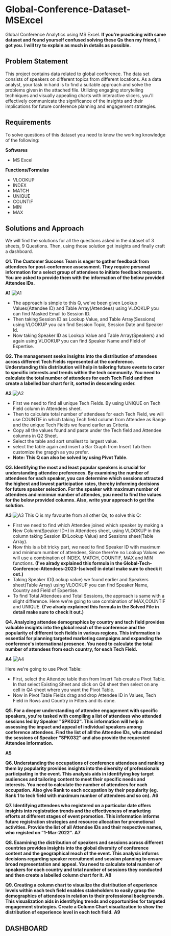 # Global-Conference-Dataset-MSExcel
Global Conference Analytics using MS Excel.
**If you're practicing with same dataset and found yourself confused solving these Qs then my friend, I got you. I will try to explain as much in details as possible.**

## Problem Statement
This project contains data related to global conference. The data set consists of speakers on different topics from different locations. As a data analyst, your task in hand is to find a suitable approach and solve the problems given in the attached file. Utilizing engaging storytelling techniques and visually appealing charts with interactive slicers, you'll effectively communicate the significance of the insights and their implications for future conference planning and engagement strategies.

## Requirements
To solve questions of this dataset you need to know the working knowledge of the following:

**Softwares**

- MS Excel

**Functions/Formulas**

- VLOOKUP
- INDEX
- MATCH
- UNIQUE
- COUNTIF
- MIN
- MAX

## Solutions and Approach
We will find the solutions for all the questions asked in the dataset of 3 sheets, 9 Questions. Then, using those solution get insights and finally craft a dashboard.

**Q1. The Customer Success Team is eager to gather feedback from attendees for post-conference assessment. They require personal information for a select group of attendees to initiate feedback requests. You are asked to provide them with the information of the below provided Attendee IDs.**

**A1** ![A1](https://github.com/user-attachments/assets/5a3a62fd-3bad-4d5d-b7fd-8f4a59658840)
- The approach is simple to this Q, we've been given Lookup Values(Attendee ID) and Table Array(Attendees) using VLOOKUP you can find Masked Email to Session ID.
- Then taking Session ID as Lookup Value, and Table Array(Sessions) using VLOOKUP you can find Session Topic, Session Date and Speaker Id.
- Now taking Speaker ID as Lookup Value and Table Array(Speakers) and again using VLOOKUP you can find Speaker Name and Field of Expertise.

**Q2. The management seeks insights into the distribution of attendees across different Tech Fields represented at the conference. Understanding this distribution will help in tailoring future events to cater to specific interests and trends within the tech community. You need to calculate the total number of attendees for each Tech Field and then create a labelled bar chart for it, sorted in descending order.**

**A2** ![A2](https://github.com/user-attachments/assets/c58bc64c-0fc2-410e-a51a-cb66a2bedf85)
- First we need to find all unique Tech Fields. By using UNIQUE on Tech Field column in Attendees sheet.
- Then to calculate total number of attendees for each Tech Field, we will use COUNTIF in which taking Tech field column from Attendee as Range and the unique Tech Fields we found earlier as Criteria.
- Copy all the values found and paste under the Tech field and Attendee columns in Q2 Sheet.
- Select the table and sort smallest to largest value. 
- select the table again and insert a Bar Graph from Insert Tab then customize the grapgh as you prefer.
- **Note: This Q can also be solved by using Pivot Table.**

**Q3. Identifying the most and least popular speakers is crucial for understanding attendee preferences. By examining the number of attendees for each speaker, you can determine which sessions attracted the highest and lowest participation rates, thereby informing decisions for future speaker selection. For the speaker with maximum number of attendees and minimun number of attendes, you need to find the values for the below provided columns. Also, write your approach to get the solution.**

**A3** ![A3](https://github.com/user-attachments/assets/05766edb-45d9-4391-a044-a89a4c789372)
This Q is my favourite from all other Qs, to solve this Q:
- First we need to find which Attendee joined which speaker by making a New Column(Speaker ID*) in Attendees sheet, using VLOOKUP in this column taking Session ID(Lookup Value) and Sessions sheet(Table Array).
- Now this is a bit tricky part, we need to find Speaker ID with maximum and minimum number of attendees, Since there're no Lookup Values we will use a combination of INDEX, MATCH, COUNTIF, MAX and MIN functions. 
**(I've alrady explained this formula in the Global-Tech-Conference-Attendees-2023-(solved) in detail make sure to check it out.)**
- Taking Speaker ID(Lookup value) we found earlier and Speakers sheet(Table Array) using VLOOKUP you can find Speaker Name, Country and Field of Expertise.
- To find Total Attendees and Total Sessions, the approach is same with a slight difference. Here we're going to use combination of MAX,COUNTIF and UNIQUE.
**(I've alrady explained this formula in the Solved File in detail make sure to check it out.)**

**Q4. Analyzing attendee demographics by country and tech field provides valuable insights into the global reach of the conference and the popularity of different tech fields in various regions. This information is essential for planning targeted marketing campaigns and expanding the conference's international presence. You need to calculate the total number of attendees from each country, for each Tech Field.**

**A4** ![A4](https://github.com/user-attachments/assets/8ecebd0a-91eb-4191-8db6-90fc525bfed5)

Here we're going to use Pivot Table:
- First, select the Attendee table then from Insert Tab create a Pivot Table. In that select Existing Sheet and click on Q4 sheet then select on any cell in Q4 sheet where you want the Pivot Table.
- Now in Pivot Table Fields drag and drop Attendee ID in Values, Tech Field in Rows and Country in Filters and its done.

**Q5. For a deeper understanding of attendee engagement with specific speakers, you're tasked with compiling a list of attendees who attended sessions led by Speaker "SPK032". This information will help in assessing the impact and appeal of individual speakers among conference attendees. Find the list of all the Attendee IDs, who attended the sessions of Speaker "SPK032" and also provide the requested Attendee information.**

**A5**

**Q6. Understanding the occupations of conference attendees and ranking them by popularity provides insights into the diversity of professionals participating in the event. This analysis aids in identifying key target audiences and tailoring content to meet their specific needs and interests. You need to calculate the number of attendees for each occupation. Also give Rank to each occupation by their popularity (eg. Rank 1 to tech field with maximum number of attendees and so on).**
**A6**

**Q7. Identifying attendees who registered on a particular date offers insights into registration trends and the effectiveness of marketing efforts at different stages of event promotion. This information informs future registration strategies and resource allocation for promotional activities. Provide the list of all Attendee IDs and their respective names, who registed on "1-Mar-2022".**
**A7**

**Q8. Examining the distribution of speakers and sessions across different countries provides insights into the global diversity of conference content and the geographical reach of the event. This analysis informs decisions regarding speaker recruitment and session planning to ensure broad representation and appeal. You need to calculate total number of speakers for each country and total number of sessions they conducted and then create a labelled column chart for it.**
**A8**

**Q9. Creating a column chart to visualize the distribution of experience levels within each tech field enables stakeholders to easily grasp the demographics of attendees in relation to their professional backgrounds. This visualization aids in identifying trends and opportunities for targeted engagement strategies. Create a Column Chart visualization to show the distribution of experience level in each tech field.**
**A9**

## DASHBOARD

